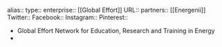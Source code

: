 alias:: 
type::
enterprise:: [[Global Effort]] 
URL::
partners:: [[Energenii]] 
Twitter::
Facebook::
Instagram::
Pinterest::
- Global Effort Network for Education, Research and Training in Energy
-